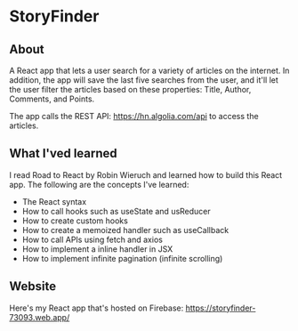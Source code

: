 # StoryFinder

## About
A React app that lets a user search for a variety of articles on the internet. In addition, the app will save the last five searches from the user, and it'll let the user filter the articles based on these properties: Title, Author, Comments, and Points. 

The app calls the REST API: https://hn.algolia.com/api to access the articles. 

## What I'ved learned
I read Road to React by Robin Wieruch and learned how to build this React app. The following are the concepts I've learned:

* The React syntax
* How to call hooks such as useState and usReducer
* How to create custom hooks
* How to create a memoized handler such as useCallback
* How to call APIs using fetch and axios 
* How to implement a inline handler in JSX
* How to implement infinite pagination (infinite scrolling)

## Website
Here's my React app that's hosted on Firebase:
https://storyfinder-73093.web.app/
